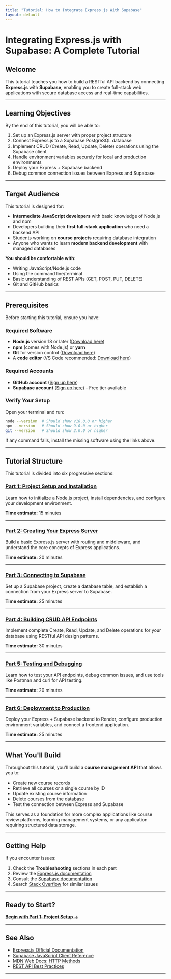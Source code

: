 ```yaml
---
title: "Tutorial: How to Integrate Express.js With Supabase"
layout: default
---
```


# Integrating Express.js with Supabase: A Complete Tutorial

## Welcome

This tutorial teaches you how to build a RESTful API backend by connecting **Express.js** with **Supabase**, enabling you to create full-stack web applications with secure database access and real-time capabilities.

---

## Learning Objectives

By the end of this tutorial, you will be able to:

1. Set up an Express.js server with proper project structure
2. Connect Express.js to a Supabase PostgreSQL database
3. Implement CRUD (Create, Read, Update, Delete) operations using the Supabase client
4. Handle environment variables securely for local and production environments
5. Deploy your Express + Supabase backend
6. Debug common connection issues between Express and Supabase

---

## Target Audience

This tutorial is designed for:

- **Intermediate JavaScript developers** with basic knowledge of Node.js and npm
- Developers building their **first full-stack application** who need a backend API
- Students working on **course projects** requiring database integration
- Anyone who wants to learn **modern backend development** with managed databases

**You should be comfortable with:**
- Writing JavaScript/Node.js code
- Using the command line/terminal
- Basic understanding of REST APIs (GET, POST, PUT, DELETE)
- Git and GitHub basics

---

## Prerequisites

Before starting this tutorial, ensure you have:

### Required Software
- **Node.js** version 18 or later ([Download here](https://nodejs.org/))
- **npm** (comes with Node.js) or **yarn**
- **Git** for version control ([Download here](https://git-scm.com/))
- A **code editor** (VS Code recommended: [Download here](https://code.visualstudio.com/))

### Required Accounts
- **GitHub account** ([Sign up here](https://github.com/))
- **Supabase account** ([Sign up here](https://supabase.com/)) - Free tier available

### Verify Your Setup

Open your terminal and run:
```bash
node --version  # Should show v18.0.0 or higher
npm --version   # Should show 9.0.0 or higher
git --version   # Should show 2.0.0 or higher
```

If any command fails, install the missing software using the links above.

---

## Tutorial Structure

This tutorial is divided into six progressive sections:

### [Part 1: Project Setup and Installation](part1-setup.md)
Learn how to initialize a Node.js project, install dependencies, and configure your development environment.

**Time estimate:** 15 minutes

---

### [Part 2: Creating Your Express Server](part2-express-server.md)
Build a basic Express.js server with routing and middleware, and understand the core concepts of Express applications.

**Time estimate:** 20 minutes

---

### [Part 3: Connecting to Supabase](part3-supabase-connection.md)
Set up a Supabase project, create a database table, and establish a connection from your Express server to Supabase.

**Time estimate:** 25 minutes

---

### [Part 4: Building CRUD API Endpoints](part4-crud-operations.md)
Implement complete Create, Read, Update, and Delete operations for your database using RESTful API design patterns.

**Time estimate:** 30 minutes

---

### [Part 5: Testing and Debugging](part5-testing-debugging.md)
Learn how to test your API endpoints, debug common issues, and use tools like Postman and curl for API testing.

**Time estimate:** 20 minutes

---

### [Part 6: Deployment to Production](part6-deployment.md)
Deploy your Express + Supabase backend to Render, configure production environment variables, and connect a frontend application.

**Time estimate:** 25 minutes

---

## What You'll Build

Throughout this tutorial, you'll build a **course management API** that allows you to:

- Create new course records
- Retrieve all courses or a single course by ID
- Update existing course information
- Delete courses from the database
- Test the connection between Express and Supabase

This serves as a foundation for more complex applications like course review platforms, learning management systems, or any application requiring structured data storage.

---

## Getting Help

If you encounter issues:

1. Check the **Troubleshooting** sections in each part
2. Review the [Express.js documentation](https://expressjs.com/)
3. Consult the [Supabase documentation](https://supabase.com/docs)
4. Search [Stack Overflow](https://stackoverflow.com/questions/tagged/express+supabase) for similar issues

---

## Ready to Start?

**[Begin with Part 1: Project Setup →](part1-setup.md)**

---

## See Also

- [Express.js Official Documentation](https://expressjs.com/en/guide/routing.html)
- [Supabase JavaScript Client Reference](https://supabase.com/docs/reference/javascript/introduction)
- [MDN Web Docs: HTTP Methods](https://developer.mozilla.org/en-US/docs/Web/HTTP/Methods)
- [REST API Best Practices](https://docs.github.com/en/rest/guides/best-practices-for-using-the-rest-api)

---